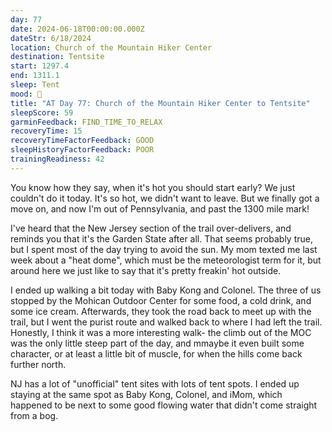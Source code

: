 ```yaml
---
day: 77
date: 2024-06-18T00:00:00.000Z
dateStr: 6/18/2024
location: Church of the Mountain Hiker Center
destination: Tentsite
start: 1297.4
end: 1311.1
sleep: Tent
mood: 🙂
title: "AT Day 77: Church of the Mountain Hiker Center to Tentsite"
sleepScore: 59
garminFeedback: FIND_TIME_TO_RELAX
recoveryTime: 15
recoveryTimeFactorFeedback: GOOD
sleepHistoryFactorFeedback: POOR
trainingReadiness: 42
---
```

You know how they say, when it's hot you should start early? We just couldn't do it today. It's so hot, we didn't want to leave. But we finally got a move on, and now I'm out of Pennsylvania, and past the 1300 mile mark!

I've heard that the New Jersey section of the trail over-delivers, and reminds you that it's the Garden State after all. That seems probably true, but I spent most of the day trying to avoid the sun. My mom texted me last week about a "heat dome", which must be the meteorologist term for it, but around here we just like to say that it's pretty freakin' hot outside.

I ended up walking a bit today with Baby Kong and Colonel. The three of us stopped by the Mohican Outdoor Center for some food, a cold drink, and some ice cream. Afterwards, they took the road back to meet up with the trail, but I went the purist route and walked back to where I had left the trail. Honestly, I think it was a more interesting walk- the climb out of the MOC was the only little steep part of the day, and mmaybe it even built some character, or at least a little bit of muscle, for when the hills come back further north. 

 NJ has a lot of "unofficial" tent sites with lots of tent spots. I ended up staying at the same spot as Baby Kong, Colonel, and iMom, which happened to be next to some good flowing water that didn't come straight from a bog.
